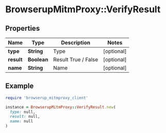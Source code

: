 # BrowserupMitmProxy::VerifyResult

## Properties

| Name | Type | Description | Notes |
| ---- | ---- | ----------- | ----- |
| **type** | **String** | Type | [optional] |
| **result** | **Boolean** | Result True / False | [optional] |
| **name** | **String** | Name | [optional] |

## Example

```ruby
require 'browserup_mitmproxy_client'

instance = BrowserupMitmProxy::VerifyResult.new(
  type: null,
  result: null,
  name: null
)
```

